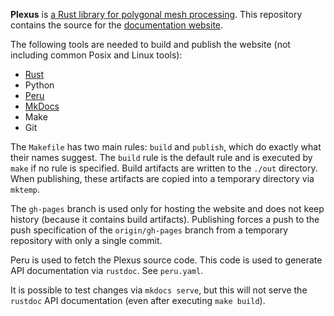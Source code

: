 **Plexus** is [a Rust library for polygonal mesh
processing](https://github.com/olson-sean-k/plexus). This repository contains
the source for the [documentation website](https://plexus.rs).

The following tools are needed to build and publish the website (not including
common Posix and Linux tools):

- [Rust](https://www.rust-lang.org/tools/install)
- Python
- [Peru](https://github.com/buildinspace/peru#installation)
- [MkDocs](https://www.mkdocs.org/#installation)
- Make
- Git

The `Makefile` has two main rules: `build` and `publish`, which do exactly what
their names suggest. The `build` rule is the default rule and is executed by
`make` if no rule is specified. Build artifacts are written to the `./out`
directory. When publishing, these artifacts are copied into a temporary
directory via `mktemp`.

The `gh-pages` branch is used only for hosting the website and does not keep
history (because it contains build artifacts). Publishing forces a push to the
push specification of the `origin/gh-pages` branch from a temporary repository
with only a single commit.

Peru is used to fetch the Plexus source code. This code is used to generate API
documentation via `rustdoc`. See `peru.yaml`.

It is possible to test changes via `mkdocs serve`, but this will not serve the
`rustdoc` API documentation (even after executing `make build`).
